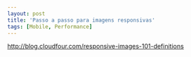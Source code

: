 ```yaml
---
layout: post
title: 'Passo a passo para imagens responsivas'
tags: [Mobile, Performance]
---
```


<http://blog.cloudfour.com/responsive-images-101-definitions>
